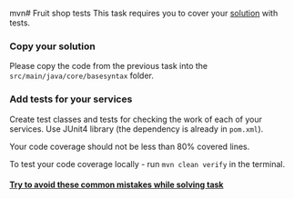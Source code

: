 mvn# Fruit shop tests
This task requires you to cover your [solution](https://github.com/mate-academy/jv-fruit-shop) with tests. 
### Copy your solution
Please copy the code from the previous task into the `src/main/java/core/basesyntax` folder.
### Add tests for your services
Create test classes and tests for checking the work of each of your services. 
Use JUnit4 library (the dependency is already in `pom.xml`).

Your code coverage should not be less than 80% covered lines.

To test your code coverage locally - run `mvn clean verify` in the terminal.
#### [Try to avoid these common mistakes while solving task](https://mate-academy.github.io/jv-program-common-mistakes/java-core/solid/fruit-shop-tests)
